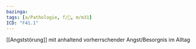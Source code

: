 ```yaml
---
bazinga: 
tags: [a/Pathologie, f/💭, m/m31]
ICD: "F41.1"
---
```

[[Angststörung]] mit anhaltend vorherrschender Angst/Besorgnis im Alltag
